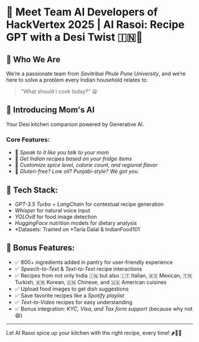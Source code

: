 # 🚀 Meet Team AI Developers of HackVertex 2025 | AI Rasoi: Recipe GPT with a Desi Twist 🇮🇳🥘

## 👋 Who We Are

We’re a passionate team from *Savitribai Phule Pune University*, and we’re here to solve a problem every Indian household relates to:

> "What should I cook today?" 😫

## 🍛 Introducing Mom's AI

Your Desi kitchen companion powered by Generative AI.

### Core Features:

* 🔸 *Speak to it like you talk to your mom*
* 🔸 *Get Indian recipes based on your fridge items*
* 🔸 *Customize spice level, calorie count, and regional flavor*
* 🔸 *Gluten-free? Low oil? Punjabi-style? We got you.*

## 🧠 Tech Stack:

* *GPT-3.5 Turbo* + *LangChain* for contextual recipe generation
* *Whisper* for natural voice input
* *YOLOv8* for food image detection
* *HuggingFace* nutrition models for dietary analysis
* *Datasets: Trained on *Tarla Dalal & IndianFood101

## 🎯 Bonus Features:

* ✅ 800+ ingredients added in pantry for user-friendly experience
* ✅ *Speech-to-Text* & *Text-to-Text* recipe interactions
* ✅ Recipes from not only India 🇮🇳 but also 🇮🇹 Italian, 🇲🇽 Mexican, 🇹🇷 Turkish, 🇰🇷 Korean, 🇨🇳 Chinese, and 🇺🇸 American cuisines
* ✅ Upload food images to get dish suggestions
* ✅ Save favorite recipes like a *Spotify playlist*
* ✅ *Text-to-Video* recipes for easy understanding
* ✅ Bonus integration: *KYC, Visa, and Tax form support* (because why not 😄)

---

Let AI Rasoi spice up your kitchen with the right recipe, every time! 🌶👩‍🍳
